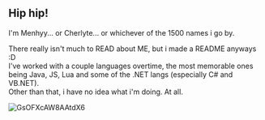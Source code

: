 ## Hip hip!
I'm Menhyy... or Cherlyte... or whichever of the 1500 names i go by.

There really isn't much to READ about ME, but i made a README anyways :D <br>
I've worked with a couple languages overtime, the most memorable ones being Java, JS, Lua and some of the .NET langs (especially C# and VB.NET). <br>
Other than that, i have no idea what i'm doing. At all.

![GsOFXcAW8AAtdX6](https://github.com/user-attachments/assets/a893a58f-1a81-4a6f-b1bc-d9a346d7ffe4)
